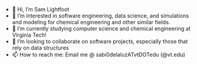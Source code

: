 - 👋 Hi, I’m Sam Lightfoot
- 👀 I’m interested in software engineering, data science, and simulations and modeling for chemical engineering and other similar fields.
- 🌱 I’m currently studying computer science and chemical engineering at Virginia Tech!
- 💞️ I’m looking to collaborate on software projects, especially those that rely on data structures
- 📫 How to reach me:
        Email me @ sabi0delaluzATvtDOTedu (@vt.edu)

<!---
Bey2001/Bey2001 is a ✨ special ✨ repository because its `README.md` (this file) appears on your GitHub profile.
You can click the Preview link to take a look at your changes.
--->
